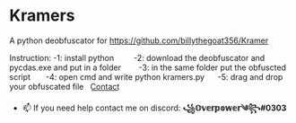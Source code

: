 # Kramers
A python deobfuscator for https://github.com/billythegoat356/Kramer

Instruction:
-1: install python        
-2: download the deobfuscator and pycdas.exe and put in a folder       
-3: in the same folder put the obfuscted script      
-4: open cmd and write python kramers.py     
-5: drag and drop your obfuscated file  
C͟o͟n͟t͟a͟c͟t͟
- 📫 If you need help contact me on discord: **꧁𝕆𝕧𝕖𝕣𝕡𝕠𝕨𝕖𝕣༄꧂#0303**
